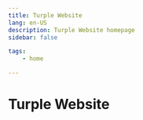 ```yaml
---
title: Turple Website
lang: en-US
description: Turple Website homepage
sidebar: false

tags: 
    - home

---
```


# Turple Website